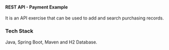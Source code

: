 #### REST API - Payment Example
It is an API exercise that can be used to add and search purchasing records.
### Tech Stack
Java, Spring Boot, Maven and H2 Database.